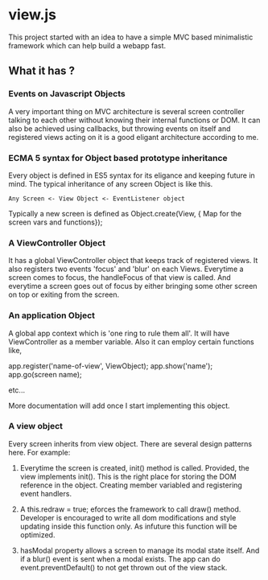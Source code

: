 view.js
=========
This project started with an idea to have a simple MVC based minimalistic framework which can help build a webapp fast.

What it has ?
---------------

### Events on Javascript Objects

A very important thing on MVC architecture is several screen controller talking to each other without knowing their internal functions or DOM. It can also be achieved using callbacks, but throwing events on itself and registered views acting on it is a good eligant architecture according to me.

### ECMA 5 syntax for Object based prototype inheritance

Every object is defined in ES5 syntax for its eligance and keeping future in mind. The typical inheritance of any screen Object is like this.

	Any Screen <- View Object <- EventListener object

Typically a new screen is defined as Object.create(View, { Map for the screen vars and functions});

### A ViewController Object

It has a global ViewController object that keeps track of registered views. It also registers two events 'focus' and 'blur' on each Views. Everytime a screen comes to focus, the handleFocus of that view is called. And everytime a screen goes out of focus by either bringing some other screen on top or exiting from the screen.

### An application Object

A global app context which is 'one ring to rule them all'. It will have ViewController as a member variable. Also it can employ certain functions like,

app.register('name-of-view', ViewObject);
app.show('name');
app.go(screen name);

etc...

More documentation will add once I start implementing this object.

### A view object

Every screen inherits from view object. There are several design patterns here. For example: 

1. Everytime the screen is created, init() method is called. Provided, the view implements init(). This is the right place for storing the DOM reference in the object. Creating member variabled and registering event handlers.

2. A this.redraw = true; eforces the framework to call draw() method. Developer is encouraged to write all dom modifications and style updating inside this function only. As infuture this function will be optimized.

3. hasModal property allows a screen to manage its modal state itself. And if a blur() event is sent when a modal exists. The app can do event.preventDefault() to not get thrown out of the view stack.